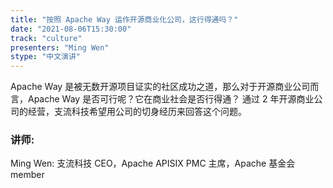 ```yaml
---
title: "按照 Apache Way 运作开源商业化公司，这行得通吗？"
date: "2021-08-06T15:30:00" 
track: "culture"
presenters: "Ming Wen"
stype: "中文演讲"
---
```

Apache Way 是被无数开源项目证实的社区成功之道，那么对于开源商业公司而言，Apache Way 是否可行呢？它在商业社会是否行得通？
 通过 2 年开源商业公司的经营，支流科技希望用公司的切身经历来回答这个问题。
 ### 讲师: 
 Ming Wen: 支流科技 CEO，Apache APISIX PMC 主席，Apache 基金会 member